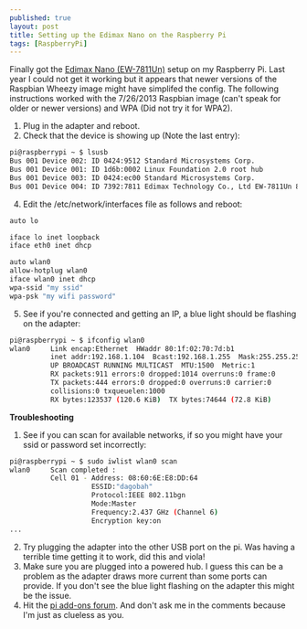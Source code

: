 ```yaml
---
published: true
layout: post
title: Setting up the Edimax Nano on the Raspberry Pi
tags: [RaspberryPi]
---
```


Finally got the [Edimax Nano (EW-7811Un)](http://www.amazon.com/Edimax-EW-7811Un-Wireless-Adapter-Wizard/dp/B003MTTJOY) setup on my Raspberry Pi. Last year I could not get it working but it appears that newer versions of the Raspbian Wheezy image might have simplifed the config. The following instructions worked with the 7/26/2013 Raspbian image (can't speak for older or newer versions) and WPA (Did not try it for WPA2).

1. Plug in the adapter and reboot.
2. Check that the device is showing up (Note the last entry):

```bash
pi@raspberrypi ~ $ lsusb
Bus 001 Device 002: ID 0424:9512 Standard Microsystems Corp. 
Bus 001 Device 001: ID 1d6b:0002 Linux Foundation 2.0 root hub
Bus 001 Device 003: ID 0424:ec00 Standard Microsystems Corp. 
Bus 001 Device 004: ID 7392:7811 Edimax Technology Co., Ltd EW-7811Un 802.11n Wireless Adapter [Realtek RTL8188CUS]
```

4. Edit the /etc/network/interfaces file as follows and reboot:

```bash
auto lo

iface lo inet loopback
iface eth0 inet dhcp

auto wlan0
allow-hotplug wlan0
iface wlan0 inet dhcp
wpa-ssid "my ssid"
wpa-psk "my wifi password"
```

5. See if you're connected and getting an IP, a blue light should be flashing on the adapter:

```bash
pi@raspberrypi ~ $ ifconfig wlan0
wlan0     Link encap:Ethernet  HWaddr 80:1f:02:70:7d:b1  
          inet addr:192.168.1.104  Bcast:192.168.1.255  Mask:255.255.255.0
          UP BROADCAST RUNNING MULTICAST  MTU:1500  Metric:1
          RX packets:911 errors:0 dropped:1014 overruns:0 frame:0
          TX packets:444 errors:0 dropped:0 overruns:0 carrier:0
          collisions:0 txqueuelen:1000 
          RX bytes:123537 (120.6 KiB)  TX bytes:74644 (72.8 KiB)
```

**Troubleshooting**

1. See if you can scan for available networks, if so you might have your ssid or password set incorrectly:

```bash
pi@raspberrypi ~ $ sudo iwlist wlan0 scan
wlan0     Scan completed :
          Cell 01 - Address: 08:60:6E:E8:DD:64
                    ESSID:"dagobah"
                    Protocol:IEEE 802.11bgn
                    Mode:Master
                    Frequency:2.437 GHz (Channel 6)
                    Encryption key:on
...
```

2. Try plugging the adapter into the other USB port on the pi. Was having a terrible time getting it to work, did this and viola!
3. Make sure you are plugged into a powered hub. I guess this can be a problem as the adapter draws more current than some ports can provide. If you don't see the blue light flashing on the adapter this might be the issue.
4. Hit the [pi add-ons forum](http://www.raspberrypi.org/phpBB3/viewforum.php?f=45). And don't ask me in the comments because I'm just as clueless as you.